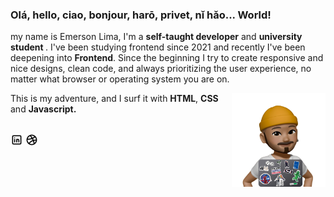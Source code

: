 <h3>Olá, hello, ciao, bonjour, harō, privet, nǐ hǎo... World!</h3>

my name is Emerson Lima, I'm a <strong>self-taught developer</strong>  and  <strong>university student </strong>. I've been studying frontend since 2021 and recently I've been deepening into <strong>Frontend</strong>. Since the beginning I try to create responsive and nice designs, clean code, and always prioritizing the user experience, no matter what browser or operating system you are on. 

<img align="right" alt="Emerson, avatar atrás do laptop" src="./thats me.png" width="150">

This is my adventure, and I surf it with <strong>HTML</strong>, <strong>CSS</strong> and <strong>Javascript.</strong><br><br>

<p align="left">
  <a target="_blank" href="https://www.linkedin.com/in/emerson-lima-94247822b/" title="LinkedIn">
  <img alt="LinkedIn's Logo" height="20" src="./brand-linkedin.png"></a>
  <a target="_blank" href="https://dribbble.com/dimilims" title="dribbble">
  <img alt="VSCO Logo" height="20" src="./brand-dribbble.png"></p>
